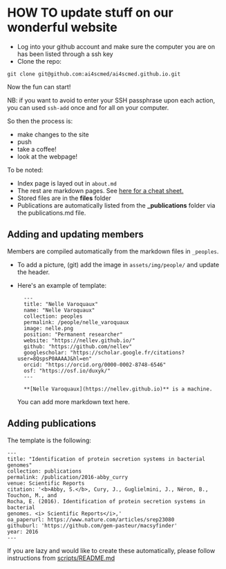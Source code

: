 # HOW TO update stuff on our wonderful website

* Log into your github account and make sure the computer you are on has been listed through a ssh key
* Clone the repo:

`git clone git@github.com:ai4scmed/ai4scmed.github.io.git`


Now the fun can start!

NB: if you want to avoid to enter your SSH passphrase upon each action, you can used `ssh-add` once and for all on your computer.


So then the process is:
- make changes to the site
- push
- take a coffee!
- look at the webpage!


To be noted:
* Index page is layed out in `about.md`
* The rest are markdown pages. See [here for a cheat sheet.](https://www.markdownguide.org/cheat-sheet/)
* Stored files are in the **files** folder
* Publications are automatically listed from the **_publications** folder via the publications.md file.


## Adding and updating members

Members are compiled automatically from the markdown files in `_peoples`.

- To add a picture, (git) add the image in `assets/img/people/` and update the
  header.
- Here's an example of template:

        ---
        title: "Nelle Varoquaux"
        name: "Nelle Varoquaux"
        collection: peoples
        permalink: /people/nelle_varoquaux
        image: nelle.png
        position: "Permanent researcher"
        website: "https://nellev.github.io/"
        github: "https://github.com/nellev"
        googlescholar: "https://scholar.google.fr/citations?user=8QspsP0AAAAJ&hl=en"
        orcid: "https://orcid.org/0000-0002-8748-6546"
        osf: "https://osf.io/duxyk/"
        ---

        **[Nelle Varoquaux](https://nellev.github.io)** is a machine.  

    You can add more markdown text here.


## Adding publications

The template is the following:


	---
	title: "Identification of protein secretion systems in bacterial genomes"
	collection: publications
	permalink: /publication/2016-abby_curry
	venue: Scientific Reports
	citation: '<b>Abby, S.</b>, Cury, J., Guglielmini, J., Néron, B., Touchon, M., and
	Rocha, E. (2016). Identification of protein secretion systems in bacterial
	genomes. <i> Scientific Reports</i>,'
	oa_paperurl: https://www.nature.com/articles/srep23080
	githuburl: 'https://github.com/gem-pasteur/macsyfinder'
	year: 2016
	---

If you are lazy and would like to create these automatically, please follow
instructions from [scripts/README.md](https://github.com/TrEE-TIMC/compbio/blob/gh-pages/scripts/README.md)
